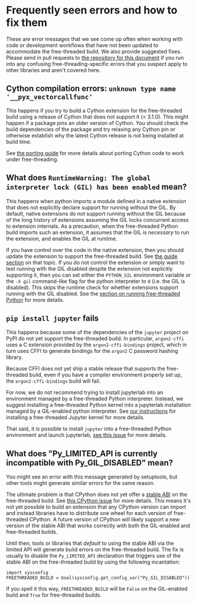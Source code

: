 # Frequently seen errors and how to fix them

These are error messages that we see come up often when working with code or
development workflows that have not been updated to accommodate the
free-threaded build. We also provide suggested fixes. Please send in pull
requests to [the repository for this
document](https://github.com/quansight-labs/free-threaded-compatibility) if you
run into any confusing free-threading-specific errors that you suspect apply to
other libraries and aren't covered here.

## Cython compilation errors: `unknown type name '__pyx_vectorcallfunc'`

This happens if you try to build a Cython extension for the free-threaded build
using a release of Cython that does not support it (< 3.1.0). This might happen
if a package pins an older version of Cython. You should check the build
dependencies of the package and try relaxing any Cython pin or otherwise
establish why the latest Cython release is not being installed at build time.

See [the porting guide](porting.md)
for more details about porting Cython code to work under free-threading.

## What does `RuntimeWarning: The global interpreter lock (GIL) has been enabled` mean?

This happens when python imports a module defined in a native extension that
does not explicitly declare support for running without the GIL. By default,
native extensions do not support running without the GIL because of the long
history of extensions assuming the GIL locks concurrent access to extension
internals. As a precaution, when the free-threaded Python build imports such an
extension, it assumes that the GIL is *necessary* to run the extension, and
enables the GIL at runtime.

If you have control over the code in the native extension, then you should
update the extension to support the free-threaded build. See [the guide
section](porting-extensions.md) on that topic. If you do not control the
extension or simply want to test running with the GIL disabled despite the
extension not explicitly supporting it, then you can set either the `PYTHON_GIL`
environment variable or the `-X gil` command-like flag for the python
interpreter to `0` (i.e. the GIL is disabled). This skips the runtime check for
whether extensions support running with the GIL disabled. See the [section on
running free-threaded Python](running-gil-disabled.md) for more details.

## `pip install jupyter` fails

This happens because some of the dependencies of the `jupyter` project on PyPI
do not yet support the free-threaded build. In particular, `argon2-cffi` uses a
C extension provided by the `argon2-cffi-bindings` project, which in turn uses
CFFI to generate bindings for the `argon2` C password hashing library.

Because CFFI does not yet ship a stable release that supports the free-threaded
build, even if you have a compiler environment properly set up, the
`argon2-cffi-bindings` build will fail.

For now, we do not recommend trying to install jupyterlab into an environment
managed by a free-threaded Python interpreter. Instead, we suggest installing a
free-threaded Python kernel into a jupyterlab installation managed by a
GIL-enabled python interpreter. See [our instructions](installing-cpython.md#installing-a-free-threaded-jupyter-kernel)
for installing a free-threaded Jupyter kernel for more details.

That said, it *is* possible to install `jupyter` into a free-threaded Python
environment and launch jupyterlab, [see this
issue](https://github.com/jupyterlab/jupyterlab/issues/16915#issuecomment-2810114545)
for more details.

## What does "Py_LIMITED_API is currently incompatible with Py_GIL_DISABLED" mean?

You might see an error with this message generated by setuptools, but other
tools might generate similar errors for the same reason.

The ultimate problem is that CPython does not yet offer a [stable
ABI](https://docs.python.org/3/c-api/stable.html#stable-application-binary-interface)
on the free-threaded build. See [this CPython
issue](https://github.com/python/cpython/issues/111506) for more details. This
means it's not yet possible to build an extension that any CPython version can
import and instead libraries have to distribute one wheel for each version of
free-threaded CPython. A future version of CPython will likely support a new
version of the stable ABI that works correctly with both the GIL-enabled and
free-threaded builds.

Until then, tools or libraries that *default* to using the stable ABI via the
limited API will generate build errors on the free-threaded build. The fix is
usually to disable the `Py_LIMITED_API` declaration that triggers use of the
stable ABI on the free-threaded build by using the following incantation:

```
import sysconfig
FREETHREADED_BUILD = bool(sysconfig.get_config_var("Py_GIL_DISABLED"))
```

If you spell it this way, `FREETHREADED_BUILD` will be `False` on the
GIL-enabled build and `True` for free-threaded builds.
